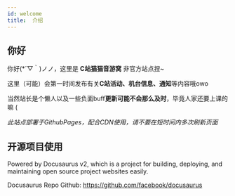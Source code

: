 ```yaml
---
id: welcome
title:  介绍
---
```


## 你好

你好(*´▽｀)ノノ，这里是 **C站猫猫音游窝** 非官方站点捏~

这里（可能）会第一时间发布有关**C站活动、机台信息、通知**等内容哦owo

当然站长是个懒人以及一些负面buff**更新可能不会那么及时**，毕竟人家还要上课的嘛 (

*此站点部署于GithubPages，配合CDN使用，请不要在短时间内多次刷新页面*

## 开源项目使用

Powered by Docusaurus v2, 
which is a project for building, deploying, and maintaining open source project websites easily.

Docusaurus Repo Github: https://github.com/facebook/docusaurus